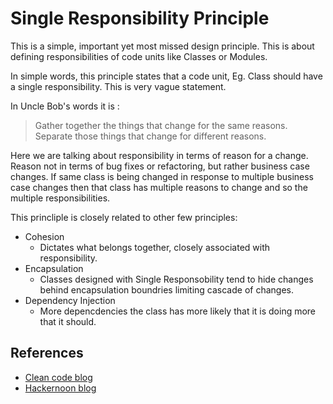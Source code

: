 # Single Responsibility Principle

This is a simple, important yet most missed design principle. This is about defining responsibilities of code units like Classes or Modules.

In simple words, this principle states that a code unit, Eg. Class should have a single responsibility. This is very vague statement.

In Uncle Bob's words it is :
> Gather together the things that change for the same reasons. Separate those things that change for different reasons.

Here we are talking about responsibility in terms of reason for a change. Reason not in terms of bug fixes or refactoring, but rather business case changes. If same class is being changed in response to multiple business case changes then that class has multiple reasons to change and so the multiple responsibilities.

This princliple is closely related to other few principles:
* Cohesion
  * Dictates what belongs together, closely associated with responsibility.
* Encapsulation
  * Classes designed with Single Responsobility tend to hide changes behind encapsulation boundries limiting cascade of changes.
* Dependency Injection
  * More depencdencies the class has more likely that it is doing more that it should.


## References
* [Clean code blog](https://blog.cleancoder.com/uncle-bob/2014/05/08/SingleReponsibilityPrinciple.html)
* [Hackernoon blog](https://hackernoon.com/you-dont-understand-the-single-responsibility-principle-abfdd005b137)
